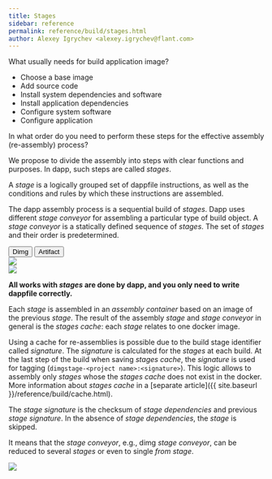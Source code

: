 ```yaml
---
title: Stages
sidebar: reference
permalink: reference/build/stages.html
author: Alexey Igrychev <alexey.igrychev@flant.com>
---
```


What usually needs for build application image?

* Choose a base image
* Add source code
* Install system dependencies and software
* Install application dependencies
* Configure system software
* Configure application

In what order do you need to perform these steps for the effective assembly (re-assembly) process?

We propose to divide the assembly into steps with clear functions and purposes. In dapp, such steps are called _stages_.

A _stage_ is a logically grouped set of dappfile instructions, as well as the conditions and rules by which these instructions are assembled. 

The dapp assembly process is a sequential build of _stages_. Dapp uses different _stage conveyor_ for assembling a particular type of build object. A _stage conveyor_ is a statically defined sequence of _stages_. The set of _stages_ and their order is predetermined. 

<div class="tab">
  <button class="tablinks active" onclick="openTab(event, 'dimg')">Dimg</button>
  <button class="tablinks" onclick="openTab(event, 'artifact')">Artifact</button>
</div>

<div id="dimg" class="tabcontent active">
<a href="https://docs.google.com/drawings/d/e/2PACX-1vRbqae63cNHREeseGvz2WDNExunn__HVzTSH9Umuvo8-WD0D9waBDdz_Z0GrRwuDIA5GSalmRgSyJI4/pub?w=2035&amp;h=859" data-featherlight="image">
<img src="https://docs.google.com/drawings/d/e/2PACX-1vRbqae63cNHREeseGvz2WDNExunn__HVzTSH9Umuvo8-WD0D9waBDdz_Z0GrRwuDIA5GSalmRgSyJI4/pub?w=1017&amp;h=429" >
</a>
</div>

<div id="artifact" class="tabcontent">
<a href="https://docs.google.com/drawings/d/e/2PACX-1vRPnqkxbv8wSziAE7QVhcP4rsb58AfIGOmOvVUbWKtZdvNhGItnL0RX8ZFZgCxxNZTtYdZ6YbVuItix/pub?w=1914&amp;h=721" data-featherlight="image">
<img src="https://docs.google.com/drawings/d/e/2PACX-1vRPnqkxbv8wSziAE7QVhcP4rsb58AfIGOmOvVUbWKtZdvNhGItnL0RX8ZFZgCxxNZTtYdZ6YbVuItix/pub?w=957&amp;h=360">
</a>
</div>

**All works with _stages_ are done by dapp, and you only need to write dappfile correctly.** 

Each _stage_ is assembled in an _assembly container_ based on an image of the previous _stage_. The result of the assembly _stage_ and _stage conveyor_ in general is the _stages cache_: each _stage_ relates to one docker image. 

Using a cache for re-assemblies is possible due to the build stage identifier called _signature_. The _signature_ is calculated for the _stages_ at each build. At the last step of the build when saving _stages cache_, the _signature_ is used for tagging (`dimgstage-<project name>:<signature>`). This logic allows to assembly only _stages_ whose the _stages cache_ does not exist in the docker. More information about _stages cache_ in a [separate article]({{ site.baseurl }}/reference/build/cache.html).

<div class="rsc" markdown="1">

<div class="rsc-description" markdown="1">
  
  The _stage signature_ is the checksum of _stage dependencies_ and previous _stage signature_. In the absence of _stage dependencies_, the _stage_ is skipped. 
  
  It means that the _stage conveyor_, e.g., dimg _stage conveyor_, can be reduced to several _stages_ or even to single _from stage_.
  
</div>

<div class="rsc-example">
<a href="https://docs.google.com/drawings/d/e/2PACX-1vSL81NRgq51uWSBUdSG4amon-e-loGKtLGJLWu35Anw-EyE9VVsBxJfP89TiUpWQRHrIXbTTijeedsF/pub?w=572&amp;h=577" data-featherlight="image">
<img src="https://docs.google.com/drawings/d/e/2PACX-1vSL81NRgq51uWSBUdSG4amon-e-loGKtLGJLWu35Anw-EyE9VVsBxJfP89TiUpWQRHrIXbTTijeedsF/pub?w=286&amp;h=288">
</a>
</div>

</div>

<div style="clear: both;"></div>
